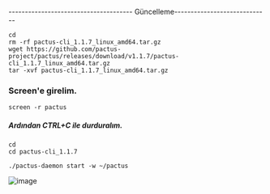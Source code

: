 -------------------------------------- Güncelleme-----------------------------
```
cd
rm -rf pactus-cli_1.1.7_linux_amd64.tar.gz
wget https://github.com/pactus-project/pactus/releases/download/v1.1.7/pactus-cli_1.1.7_linux_amd64.tar.gz
tar -xvf pactus-cli_1.1.7_linux_amd64.tar.gz
```
### Screen'e girelim. 
```
screen -r pactus
```
##### Ardından CTRL+C ile durduralım.
```
cd
cd pactus-cli_1.1.7
```
```
./pactus-daemon start -w ~/pactus
```

![image](https://github.com/Core-Node-Team/Testnet-TR/assets/91562185/7834e042-8050-47b3-8d28-f801da54e149)
